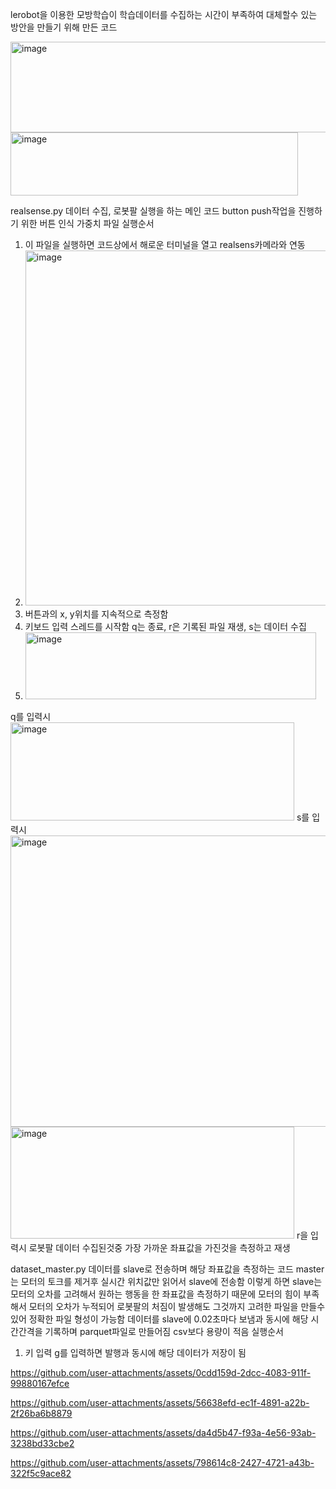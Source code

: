 lerobot을 이용한 모방학습이 학습데이터를 수집하는 시간이 부족하여 대체할수 있는 방안을 만들기 위해 만든 코드

<img width="693" height="145" alt="image" src="https://github.com/user-attachments/assets/4ef94edb-d662-49b0-98dc-243530a0902d" />

<img width="460" height="101" alt="image" src="https://github.com/user-attachments/assets/7f40c6ae-0b16-44c8-91d2-e8d633396524" />

realsense.py
  데이터 수집, 로봇팔 실행을 하는 메인 코드
  button push작업을 진행하기 위한 버튼 인식 가중치 파일
  실행순서
  1. 이 파일을 실행하면 코드상에서 해로운 터미널을 열고 realsens카메라와 연동
  2. <img width="1391" height="568" alt="image" src="https://github.com/user-attachments/assets/e46204f2-a7da-4ad2-8503-f0f1c4a93f98" />
  3. 버튼과의 x, y위치를 지속적으로 측정함
  4. 키보드 입력 스레드를 시작함 q는 종료, r은 기록된 파일 재생, s는 데이터 수집
  5. <img width="465" height="107" alt="image" src="https://github.com/user-attachments/assets/cf4b6f3c-65da-4060-a87f-637a6cda5f0b" />
  q를 입력시 <img width="454" height="157" alt="image" src="https://github.com/user-attachments/assets/ca1cdda2-11b8-46dc-b253-1af4f81ea422" />
  s를 입력시 <img width="1457" height="466" alt="image" src="https://github.com/user-attachments/assets/0528d271-e4c5-4398-83fc-bbde67c1171f" />
  <img width="454" height="179" alt="image" src="https://github.com/user-attachments/assets/00ecabcc-e772-4a56-9f6b-2aee30f00c3e" />
  r을 입력시 로봇팔 데이터 수집된것중 가장 가까운 좌표값을 가진것을 측정하고 재생


dataset_master.py
  데이터를 slave로 전송하며 해당 좌표값을 측정하는 코드
  master는 모터의 토크를 제거후 실시간 위치값만 읽어서 slave에 전송함 이렇게 하면
  slave는 모터의 오차를 고려해서 원하는 행동을 한 좌표값을 측정하기 때문에 모터의 힘이 부족해서 모터의 오차가 누적되어 로봇팔의 처짐이 발생해도 그것까지 고려한 파일을 만들수 있어 정확한 파일 형성이 가능함
  데이터를 slave에 0.02초마다 보냄과 동시에 해당 시간간격을 기록하며 parquet파일로 만들어짐 csv보다 용량이 적음
  실행순서
  1. 키 입력 g를 입력하면 발행과 동시에 해당 데이터가 저장이 됨 
  
  




https://github.com/user-attachments/assets/0cdd159d-2dcc-4083-911f-99880167efce



https://github.com/user-attachments/assets/56638efd-ec1f-4891-a22b-2f26ba6b8879



https://github.com/user-attachments/assets/da4d5b47-f93a-4e56-93ab-3238bd33cbe2



https://github.com/user-attachments/assets/798614c8-2427-4721-a43b-322f5c9ace82


  
